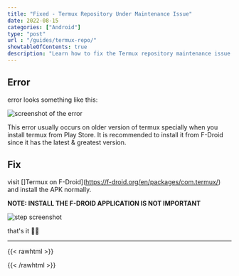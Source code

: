 ```yaml
---
title: "Fixed - Termux Repository Under Maintenance Issue"
date: 2022-08-15
categories: ["Android"]
type: "post"
url : "/guides/termux-repo/"
showtableOfContents: true
description: "Learn how to fix the Termux repository maintenance issue with our step-by-step guide. Get your system up and running in no time. Read now!"
---
```


## Error

error looks something like this:

![screenshot of the error](/img/guides/2022/termux-repo/2022.png)

This error usually occurs on older version of termux specially when you install termux from Play Store. It is recommended to install it from F-Droid since it has the latest & greatest version.

## Fix

visit []Termux on F-Droid](https://f-droid.org/en/packages/com.termux/) and install the APK normally.

**NOTE: INSTALL THE F-DROID APPLICATION IS NOT IMPORTANT**

![step screenshot](/img/guides/2022/termux-repo/2022_1.png)

 that's it ✌🏽

-------------------------------------------------------------
{{< rawhtml >}} 
 
{{< /rawhtml >}}